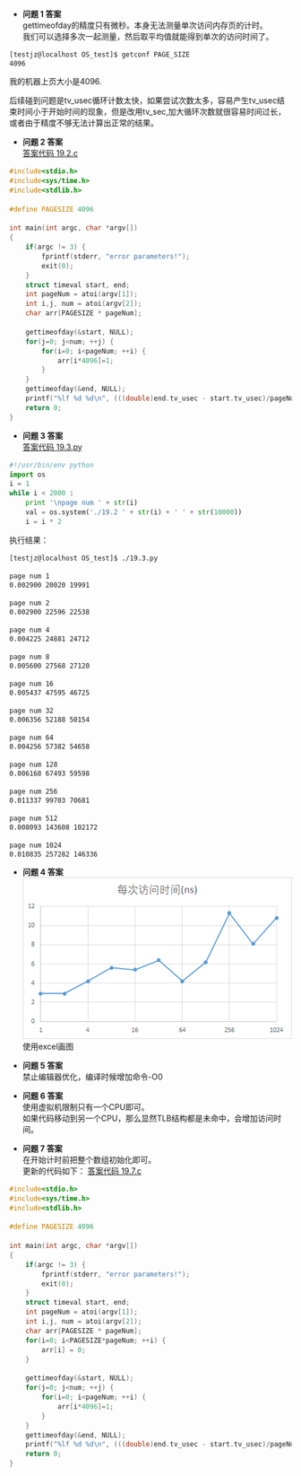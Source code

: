 * **问题 1 答案**  
gettimeofday的精度只有微秒。本身无法测量单次访问内存页的计时。  
我们可以选择多次一起测量，然后取平均值就能得到单次的访问时间了。
```
[testjz@localhost OS_test]$ getconf PAGE_SIZE
4096
```
我的机器上页大小是4096.

后续碰到问题是tv_usec循环计数太快，如果尝试次数太多，容易产生tv_usec结束时间小于开始时间的现象，但是改用tv_sec,加大循环次数就很容易时间过长，或者由于精度不够无法计算出正常的结果。

* **问题 2 答案**  
[答案代码 19.2.c](19.2.c)
```C
#include<stdio.h>
#include<sys/time.h>
#include<stdlib.h>

#define PAGESIZE 4096

int main(int argc, char *argv[])
{
	if(argc != 3) {
		fprintf(stderr, "error parameters!");
		exit(0);
	}
	struct timeval start, end;
	int pageNum = atoi(argv[1]);
	int i,j, num = atoi(argv[2]);
	char arr[PAGESIZE * pageNum];
	
	gettimeofday(&start, NULL);
	for(j=0; j<num; ++j) {
		for(i=0; i<pageNum; ++i) {
			arr[i*4096]=1;
		}
	}
	gettimeofday(&end, NULL);
	printf("%lf %d %d\n", (((double)end.tv_usec - start.tv_usec)/pageNum)/num, end.tv_usec, start.tv_usec);
	return 0;
}
```

* **问题 3 答案**  
[答案代码 19.3.py](19.3.py)
```python
#!/usr/bin/env python
import os
i = 1
while i < 2000 :
	print '\npage num ' + str(i)
	val = os.system('./19.2 ' + str(i) + ' ' + str(10000))
	i = i * 2
```
执行结果：
```
[testjz@localhost OS_test]$ ./19.3.py

page num 1
0.002900 20020 19991

page num 2
0.002900 22596 22538

page num 4
0.004225 24881 24712

page num 8
0.005600 27568 27120

page num 16
0.005437 47595 46725

page num 32
0.006356 52188 50154

page num 64
0.004256 57382 54658

page num 128
0.006168 67493 59598

page num 256
0.011337 99703 70681

page num 512
0.008093 143608 102172

page num 1024
0.010835 257282 146336
```

* **问题 4 答案**  
![访问时间](1.png)  
使用excel画图

* **问题 5 答案**  
禁止编辑器优化，编译时候增加命令-O0 

* **问题 6 答案**  
使用虚拟机限制只有一个CPU即可。  
如果代码移动到另一个CPU，那么显然TLB结构都是未命中，会增加访问时间。  

* **问题 7 答案**  
在开始计时前把整个数组初始化即可。  
更新的代码如下：
[答案代码 19.7.c](19.7.c)
```C
#include<stdio.h>
#include<sys/time.h>
#include<stdlib.h>

#define PAGESIZE 4096

int main(int argc, char *argv[])
{
	if(argc != 3) {
		fprintf(stderr, "error parameters!");
		exit(0);
	}
	struct timeval start, end;
	int pageNum = atoi(argv[1]);
	int i,j, num = atoi(argv[2]);
	char arr[PAGESIZE * pageNum];
	for(i=0; i<PAGESIZE*pageNum; ++i) {
		arr[i] = 0;
	}
	
	gettimeofday(&start, NULL);
	for(j=0; j<num; ++j) {
		for(i=0; i<pageNum; ++i) {
			arr[i*4096]=1;
		}
	}
	gettimeofday(&end, NULL);
	printf("%lf %d %d\n", (((double)end.tv_usec - start.tv_usec)/pageNum)/num, end.tv_usec, start.tv_usec);
	return 0;
}
```
